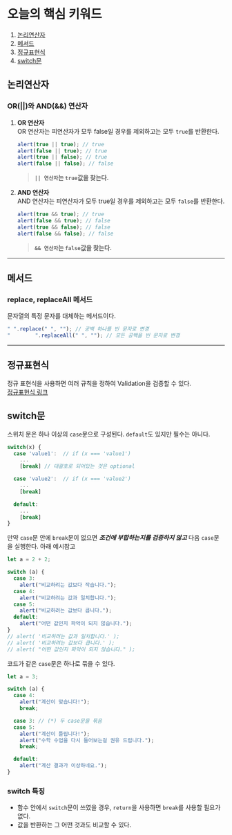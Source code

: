 # 오늘의 핵심 키워드

1. [논리연산자](#논리연산자)
2. [메서드](#메서드)
3. [정규표현식](#정규표현식)
4. [switch문](#switch문)

## 논리연산자

### OR(||)와 AND(&&) 연산자

1. **OR 연산자**  
    OR 연산자는 피연산자가 모두 false일 경우를 제외하고는 모두 `true`를 반환한다.
   ```javascript
   alert(true || true); // true
   alert(false || true); // true
   alert(true || false); // true
   alert(false || false); // false
   ```
   > **`|| 연산자`는 `true`값을 찾는다.**
2. **AND 연산자**  
    AND 연산자는 피연산자가 모두 true일 경우를 제외하고는 모두 `false`를 반환한다.
   ```javascript
   alert(true && true); // true
   alert(false && true); // false
   alert(true && false); // false
   alert(false && false); // false
   ```
   > **`&& 연산자`는 `false`값을 찾는다.**

---

## 메서드

### replace, replaceAll 메서드

문자열의 특정 문자를 대체하는 메서드이다.

```javascript
" ".replace(" ", ""); // 공백 하나를 빈 문자로 변경
"        ".replaceAll(" ", ""); // 모든 공백을 빈 문자로 변경
```

---

## 정규표현식

정규 표현식을 사용하면 여러 규칙을 정하여 Validation을 검증할 수 있다.  
[정규표현식 링크](https://regexr.com/)

## switch문

스위치 문은 하나 이상의 `case`문으로 구성된다. `default`도 있지만 필수는 아니다.

```javascript
switch(x) {
  case 'value1':  // if (x === 'value1')
    ...
    [break] // 대괄호로 되어있는 것은 optional

  case 'value2':  // if (x === 'value2')
    ...
    [break]

  default:
    ...
    [break]
}
```

만약 `case`문 안에 `break`문이 없으면 _**조건에 부합하는지를 검증하지 않고**_ 다음 `case`문을 실행한다. 아래 예시참고

```javascript
let a = 2 + 2;

switch (a) {
  case 3:
    alert("비교하려는 값보다 작습니다.");
  case 4:
    alert("비교하려는 값과 일치합니다.");
  case 5:
    alert("비교하려는 값보다 큽니다.");
  default:
    alert("어떤 값인지 파악이 되지 않습니다.");
}
// alert( '비교하려는 값과 일치합니다.' );
// alert( '비교하려는 값보다 큽니다.' );
// alert( "어떤 값인지 파악이 되지 않습니다." );
```

코드가 같은 `case`문은 하나로 묶을 수 있다.

```javascript
let a = 3;

switch (a) {
  case 4:
    alert("계산이 맞습니다!");
    break;

  case 3: // (*) 두 case문을 묶음
  case 5:
    alert("계산이 틀립니다!");
    alert("수학 수업을 다시 들어보는걸 권유 드립니다.");
    break;

  default:
    alert("계산 결과가 이상하네요.");
}
```

### switch 특징

- 함수 안에서 `switch`문이 쓰였을 경우, `return`을 사용하면 `break`를 사용할 필요가 없다.
- 값을 반환하는 그 어떤 것과도 비교할 수 있다.
